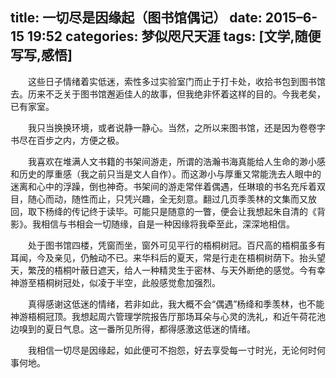 title: 一切尽是因缘起（图书馆偶记）
date: 2015–6-15 19:52
categories: 梦似咫尺天涯
tags: [文学,随便写写,感悟]
---
　　这些日子情绪着实低迷，索性多过实验室门而止于打卡处，收拾书包到图书馆去。历来不乏关于图书馆邂逅佳人的故事，但我绝非怀着这样的目的。今我老矣，已有家室。

　　我只当换换环境，或者说静一静心。当然，之所以来图书馆，还是因为卷卷字书尽在百步之内，方便之极。

　　我喜欢在堆满人文书籍的书架间游走，所谓的浩瀚书海真能给人生命的渺小感和历史的厚重感（我之前只当是文人自作）。而这渺小与厚重又常能洗去人眼中的迷离和心中的浮躁，倒也神奇。书架间的游走常伴着偶遇，任琳琅的书名充斥着双目，随心而动，随性而止，只凭兴趣，全无刻意。翻过几页季羡林的文集而又放回，取下杨绛的传记终于读毕。可能只是随意的一瞥，便会让我想起朱自清的《背影》。我相信与书相会一切随缘，自是一种因缘将我牵至此，深深地相信。

　　处于图书馆四楼，凭窗而坐，窗外可见平行的梧桐树冠。百尺高的梧桐虽多有耳闻，今及亲见，仍触动不已。来华科后的夏天，常是行走在梧桐树荫下。抬头望天，繁茂的梧桐叶蔽日遮天，给人一种精灵生于密林、与天外断绝的感觉。今有幸神游至梧桐树冠处，似凌于半空，此般感觉愈加强烈。

　　真得感谢这低迷的情绪，若非如此，我大概不会“偶遇”杨绛和季羡林，也不能神游梧桐冠顶。我想起周六管理学院报告厅那场耳朵与心灵的洗礼，和近午荷花池边嗅到的夏日气息。这一番所见所得，都得感激这低迷的情绪。

　　我相信一切尽是因缘起，如此便可不抱怨，好去享受每一寸时光，无论何时何事何地。
